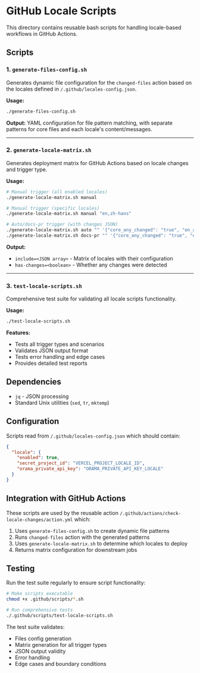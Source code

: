 # GitHub Locale Scripts

This directory contains reusable bash scripts for handling locale-based workflows in GitHub Actions.

## Scripts

### 1. `generate-files-config.sh`

Generates dynamic file configuration for the `changed-files` action based on the locales defined in `/.github/locales-config.json`.

**Usage:**
```bash
./generate-files-config.sh
```

**Output:** 
YAML configuration for file pattern matching, with separate patterns for core files and each locale's content/messages.

---

### 2. `generate-locale-matrix.sh`

Generates deployment matrix for GitHub Actions based on locale changes and trigger type.

**Usage:**
```bash
# Manual trigger (all enabled locales)
./generate-locale-matrix.sh manual

# Manual trigger (specific locales)
./generate-locale-matrix.sh manual "en,zh-hans"

# Auto/docs-pr trigger (with changes JSON)
./generate-locale-matrix.sh auto "" '{"core_any_changed": "true", "en_any_changed": "false"}'
./generate-locale-matrix.sh docs-pr "" '{"core_any_changed": "true", "en_any_changed": "false"}'
```

**Output:**
- `include=<JSON array>` - Matrix of locales with their configuration
- `has-changes=<boolean>` - Whether any changes were detected

---

### 3. `test-locale-scripts.sh`

Comprehensive test suite for validating all locale scripts functionality.

**Usage:**
```bash
./test-locale-scripts.sh
```

**Features:**
- Tests all trigger types and scenarios
- Validates JSON output format
- Tests error handling and edge cases
- Provides detailed test reports

## Dependencies

- `jq` - JSON processing
- Standard Unix utilities (`sed`, `tr`, `mktemp`)

## Configuration

Scripts read from `/.github/locales-config.json` which should contain:

```json
{
  "locale": {
    "enabled": true,
    "secret_project_id": "VERCEL_PROJECT_LOCALE_ID",
    "orama_private_api_key": "ORAMA_PRIVATE_API_KEY_LOCALE"
  }
}
```

## Integration with GitHub Actions

These scripts are used by the reusable action `/.github/actions/check-locale-changes/action.yml` which:

1. Uses `generate-files-config.sh` to create dynamic file patterns
2. Runs `changed-files` action with the generated patterns
3. Uses `generate-locale-matrix.sh` to determine which locales to deploy
4. Returns matrix configuration for downstream jobs

## Testing

Run the test suite regularly to ensure script functionality:

```bash
# Make scripts executable
chmod +x .github/scripts/*.sh

# Run comprehensive tests
./.github/scripts/test-locale-scripts.sh
```

The test suite validates:
- Files config generation
- Matrix generation for all trigger types
- JSON output validity
- Error handling
- Edge cases and boundary conditions
